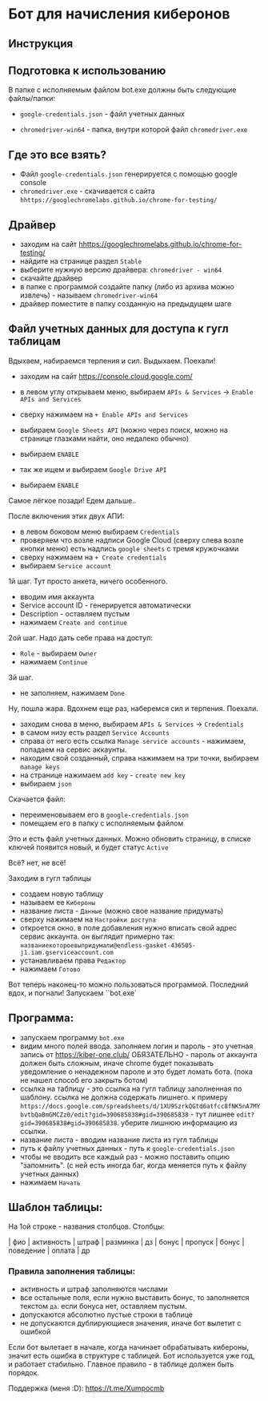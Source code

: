 # Бот для начисления киберонов

## Инструкция

## Подготовка к использованию


В папке с исполняемым файлом bot.exe должны быть следующие файлы/папки:

   * `google-credentials.json` - файл учетных данных

   * `chromedriver-win64` - папка, внутри которой файл `chromedriver.exe`




## Где это все взять?


* Файл `google-credentials.json` генерируется с помощью google console
* `chromedriver.exe` - скачивается с сайта `hhttps://googlechromelabs.github.io/chrome-for-testing/`



## Драйвер

* заходим на сайт <hhttps://googlechromelabs.github.io/chrome-for-testing/>
* найдите на странице раздел `Stable`
* выберите нужную версию драйвера: `chromedriver - win64`
* скачайте драйвер
* в папке с программой создайте папку (либо из архива можно извлечь) - называем `chromedriver-win64`
* драйвер поместите в папку созданную на предыдущем шаге


## Файл учетных данных для доступа к гугл таблицам

Вдыхаем, набираемся терпения и сил. Выдыхаем. Поехали!

* заходим на сайт https://console.cloud.google.com/

* в левом углу открываем меню, выбираем `APIs & Services` -> `Enable APIs and Services`
* сверху нажимаем на `+ Enable APIs and Services`
* выбираем `Google Sheets API` (можно через поиск, можно на странице глазками найти, оно недалеко обычно)
* выбираем `ENABLE`
* так же ищем и выбираем `Google Drive API`
* выбираем `ENABLE`

Самое лёгкое позади! Едем дальше..


После включения этих двух АПИ:

* в левом боковом меню выбираем `Credentials`
* проверяем что возле надписи Google Cloud (сверху слева возле кнопки меню) есть надпись `google sheets` с тремя кружочками
* сверху нажимаем на `+ Create credentials`
* выбираем `Service account`

1й шаг. Тут просто анкета, ничего особенного.

* вводим имя аккаунта
* Service account ID - генерируется автоматически
* Description - оставляем пустым
* нажимаем `Create and continue`


2ой шаг. Надо дать себе права на доступ:
* `Role` - выбираем `Owner`
* нажимаем `Continue`

3й шаг.
* не заполняем, нажимаем `Done`



Ну, пошла жара. Вдохнем еще раз, наберемся сил и терпения. Поехали.

* заходим снова в меню, выбираем `APIs & Services` -> `Credentials`
* в самом низу есть раздел `Service Accounts`
* справа от него есть ссылка `Manage service accounts` - нажимаем, попадаем на сервис аккаунты.
* находим свой созданный, справа нажимаем на три точки, выбираем `manage keys`
* на странице нажимаем `add key` - `create new key`
* выбираем `json`


Cкачается файл:

* переименовываем его в `google-credentials.json`
* помещаем его в папку с исполняемым файлом


Это и есть файл учетных данных. Можно обновить страницу, в списке ключей появится новый, и будет статус `Active`

Всё? нет, не всё!

Заходим в гугл таблицы
* создаем новую таблицу
* называем ее `Кибероны`
* название листа - `Данные` (можно свое название придумать)
* сверху нажимаем на `Настройки доступа`
* откроется окно. в поле добавления нужно вписать свой адрес сервис аккаунта. он выглядит примерно так: `названиекотороевыпридумали@endless-gasket-436505-j1.iam.gserviceaccount.com`
* устанавливаем права `Редактор`
* нажимаем `Готово`


Вот теперь наконец-то можно пользоваться программой. Последний вдох, и погнали! Запускаем ``bot.exe`

## Программа:
* запускаем программу `bot.exe`
* видим много полей ввода. заполняем логин и пароль - это учетная запись от <https://kiber-one.club/> ОБЯЗАТЕЛЬНО - пароль от аккаунта должен быть сложным, иначе chrome будет показывать уведомление о ненадежном пароле и это будет ломать бота. (пока не нашел способ его закрыть ботом) 
* ссылка на таблицу - это ссылка на гугл таблицу заполненная по шаблону. ссылка не должна содержать лишнего. к примеру `https://docs.google.com/spreadsheets/d/1XU9SzrkQGtd6atfcc8fNK5nA7MYbvtbQaBmGMCZz0/edit?gid=390685838#gid=390685838` - тут лишнее `edit?gid=390685838#gid=390685838`. уберите лишнюю информацию из ссылки.
* название листа - вводим название листа из гугл таблицы
* путь к файлу учетных данных - путь к `google-credentials.json`
* чтобы не вводить все каждый раз - можно поставить опцию "запомнить". (с ней есть иногда баг, когда меняется путь к файлу учетных данных)
* нажимаем `Начать`



## Шаблон таблицы:

На 1ой строке - названия столбцов. Столбцы:

| фио	| активность	| штраф	| разминка |	дз |	бонус | пропуск |	бонус | поведение |	оплата |	др


### Правила заполнения таблицы:

* активность и штраф заполняются числами
* все остальные поля, если нужно выставить бонус, то заполняется текстом `да`. если бонуса нет, оставляем пустым.
* допускаются абсолютно пустые строки в таблице
* не допускаются дублирующиеся значения, иначе бот вылетит с ошибкой

Если бот вылетает в начале, когда начинает обрабатывать кибероны, значит есть ошибка в структуре с таблицей.
Бот используется уже год, и работает стабильно. Главное правило - в таблице должен быть порядок.

Поддержка (меня :D): <https://t.me/Xumpocmb>
